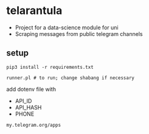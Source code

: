 # telarantula

* Project for a data-science module for uni
* Scraping messages from public telegram channels


## setup

```
pip3 install -r requirements.txt
```

```
runner.pl # to run; change shabang if necessary
```

add dotenv file with 
* API_ID
* API_HASH
* PHONE

`my.telegram.org/apps`